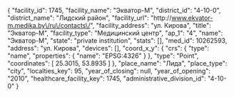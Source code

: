 {
    "facility_id": 1745,
    "facility_name": "Экватор-М",
    "district_id": "4-10-0",
    "district_name": "Лидский район",
    "facility_url": "http:\/\/www.ekvator-m.medika.by\/ru\/contacts\/",
    "facility_address": "ул. Кирова",
    "title": "Экватор-М",
    "facility_type": "Медицинский центр",
    "ap_1": "4",
    "name": "Экватор-М",
    "state": "private institution",
    "stats": [],
    "med_id": 10262593,
    "address": "ул. Кирова",
    "devices": [],
    "coord_x_y": {
        "crs": {
            "type": "name",
            "properties": {
                "name": "EPSG:4326"
            }
        },
        "type": "Point",
        "coordinates": [
            25.3015,
            53.8935
        ]
    },
    "place_name": "Лида",
    "place_type": "city",
    "localties_key": 95,
    "year_of_closing": null,
    "year_of_opening": "2010",
    "healthcare_facility_key": 1745,
    "administrative_division_id": "4-10-0"
}